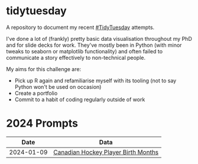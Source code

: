 # tidytuesday
A repository to document my recent [#TidyTuesday](https://github.com/rfordatascience/tidytuesday) attempts. 

I've done a lot of (frankly) pretty basic data visualisation throughout my PhD and for slide decks for work. They've mostly been in Python (with minor tweaks to seaborn or matplotlib functionality) and often failed to communicate a story effectively to non-technical people. 

My aims for this challenge are:
* Pick up R again and refamiliarise myself with its tooling (not to say Python won't be used on occasion) 
* Create a portfolio
* Commit to a habit of coding regularly outside of work

# 2024 Prompts
| Date    | Data |
| -------- | ------- |
| 2024-01-09 | [Canadian Hockey Player Birth Months](https://github.com/rfordatascience/tidytuesday/blob/master/data/2024/2024-01-09/readme.md) | 

